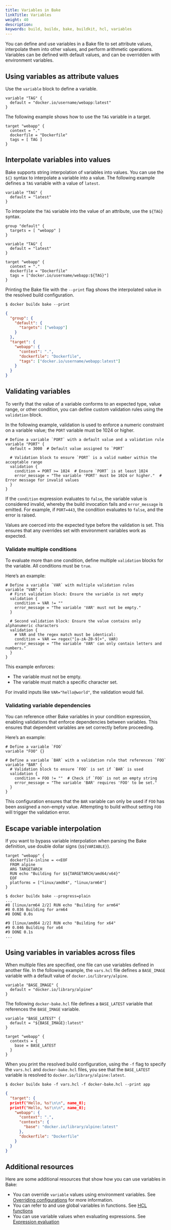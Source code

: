 ```yaml
---
title: Variables in Bake
linkTitle: Variables
weight: 40
description: 
keywords: build, buildx, bake, buildkit, hcl, variables
---
```


You can define and use variables in a Bake file to set attribute values,
interpolate them into other values, and perform arithmetic operations.
Variables can be defined with default values, and can be overridden with
environment variables.

## Using variables as attribute values

Use the `variable` block to define a variable.

```hcl {title=docker-bake.hcl}
variable "TAG" {
  default = "docker.io/username/webapp:latest"
}
```

The following example shows how to use the `TAG` variable in a target.

```hcl {title=docker-bake.hcl}
target "webapp" {
  context = "."
  dockerfile = "Dockerfile"
  tags = [ TAG ]
}
```

## Interpolate variables into values

Bake supports string interpolation of variables into values. You can use the
`${}` syntax to interpolate a variable into a value. The following example
defines a `TAG` variable with a value of `latest`.

```hcl {title=docker-bake.hcl}
variable "TAG" {
  default = "latest"
}
```

To interpolate the `TAG` variable into the value of an attribute, use the
`${TAG}` syntax.

```hcl {title=docker-bake.hcl}
group "default" {
  targets = [ "webapp" ]
}

variable "TAG" {
  default = "latest"
}

target "webapp" {
  context = "."
  dockerfile = "Dockerfile"
  tags = ["docker.io/username/webapp:${TAG}"]
}
```

Printing the Bake file with the `--print` flag shows the interpolated value in
the resolved build configuration.

```console
$ docker buildx bake --print
```

```json
{
  "group": {
    "default": {
      "targets": ["webapp"]
    }
  },
  "target": {
    "webapp": {
      "context": ".",
      "dockerfile": "Dockerfile",
      "tags": ["docker.io/username/webapp:latest"]
    }
  }
}
```

## Validating variables

To verify that the value of a variable conforms to an expected type, value
range, or other condition, you can define custom validation rules using the
`validation` block.

In the following example, validation is used to enforce a numeric constraint on
a variable value; the `PORT` variable must be 1024 or higher.

```hcl {title=docker-bake.hcl}
# Define a variable `PORT` with a default value and a validation rule
variable "PORT" {
  default = 3000  # Default value assigned to `PORT`

  # Validation block to ensure `PORT` is a valid number within the acceptable range
  validation {
    condition = PORT >= 1024  # Ensure `PORT` is at least 1024
    error_message = "The variable 'PORT' must be 1024 or higher."  # Error message for invalid values
  }
}
```

If the `condition` expression evaluates to `false`, the variable value is
considered invalid, whereby the build invocation fails and `error_message` is
emitted. For example, if `PORT=443`, the condition evaluates to `false`, and
the error is raised.

Values are coerced into the expected type before the validation is set. This
ensures that any overrides set with environment variables work as expected.

### Validate multiple conditions

To evaluate more than one condition, define multiple `validation` blocks for
the variable. All conditions must be `true`.

Here’s an example:

```hcl {title=docker-bake.hcl}
# Define a variable `VAR` with multiple validation rules
variable "VAR" {
  # First validation block: Ensure the variable is not empty
  validation {
    condition = VAR != ""
    error_message = "The variable 'VAR' must not be empty."
  }

  # Second validation block: Ensure the value contains only alphanumeric characters
  validation {
    # VAR and the regex match must be identical:
    condition = VAR == regex("[a-zA-Z0-9]+", VAR)
    error_message = "The variable 'VAR' can only contain letters and numbers."
  }
}
```

This example enforces:

- The variable must not be empty.
- The variable must match a specific character set.

For invalid inputs like `VAR="hello@world"`, the validation would fail.

### Validating variable dependencies

You can reference other Bake variables in your condition expression, enabling
validations that enforce dependencies between variables. This ensures that
dependent variables are set correctly before proceeding.

Here’s an example:

```hcl {title=docker-bake.hcl}
# Define a variable `FOO`
variable "FOO" {}

# Define a variable `BAR` with a validation rule that references `FOO`
variable "BAR" {
  # Validation block to ensure `FOO` is set if `BAR` is used
  validation {
    condition = FOO != ""  # Check if `FOO` is not an empty string
    error_message = "The variable 'BAR' requires 'FOO' to be set."
  }
}
```

This configuration ensures that the `BAR` variable can only be used if `FOO`
has been assigned a non-empty value. Attempting to build without setting `FOO`
will trigger the validation error.

## Escape variable interpolation

If you want to bypass variable interpolation when parsing the Bake definition,
use double dollar signs (`$${VARIABLE}`).

```hcl {title=docker-bake.hcl}
target "webapp" {
  dockerfile-inline = <<EOF
  FROM alpine
  ARG TARGETARCH
  RUN echo "Building for $${TARGETARCH/amd64/x64}"
  EOF
  platforms = ["linux/amd64", "linux/arm64"]
}
```

```console
$ docker buildx bake --progress=plain
...
#8 [linux/arm64 2/2] RUN echo "Building for arm64"
#8 0.036 Building for arm64
#8 DONE 0.0s

#9 [linux/amd64 2/2] RUN echo "Building for x64"
#9 0.046 Building for x64
#9 DONE 0.1s
...
```

## Using variables in variables across files

When multiple files are specified, one file can use variables defined in
another file. In the following example, the `vars.hcl` file defines a
`BASE_IMAGE` variable with a default value of `docker.io/library/alpine`.

```hcl {title=vars.hcl}
variable "BASE_IMAGE" {
  default = "docker.io/library/alpine"
}
```

The following `docker-bake.hcl` file defines a `BASE_LATEST` variable that
references the `BASE_IMAGE` variable.

```hcl {title=docker-bake.hcl}
variable "BASE_LATEST" {
  default = "${BASE_IMAGE}:latest"
}

target "webapp" {
  contexts = {
    base = BASE_LATEST
  }
}
```

When you print the resolved build configuration, using the `-f` flag to specify
the `vars.hcl` and `docker-bake.hcl` files, you see that the `BASE_LATEST`
variable is resolved to `docker.io/library/alpine:latest`.

```console
$ docker buildx bake -f vars.hcl -f docker-bake.hcl --print app
```

```json
{
  "target": {
  printf("Hello, %s!\n\n", name_0);
  printf("Hello, %s!\n\n", name_0);
    "webapp": {
      "context": ".",
      "contexts": {
        "base": "docker.io/library/alpine:latest"
      },
      "dockerfile": "Dockerfile"
    }
  }
}
```

## Additional resources

Here are some additional resources that show how you can use variables in Bake:

- You can override `variable` values using environment variables. See
  [Overriding configurations](./overrides.md#environment-variables) for more
  information.
- You can refer to and use global variables in functions. See [HCL
  functions](./funcs.md#variables-in-functions)
- You can use variable values when evaluating expressions. See [Expression
  evaluation](./expressions.md#expressions-with-variables)
